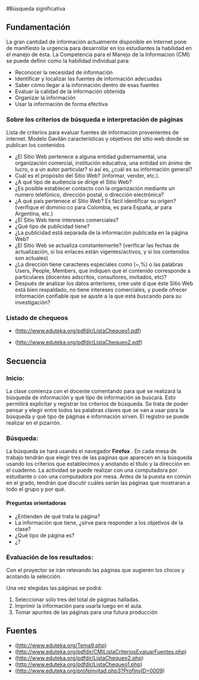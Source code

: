 #Búsqueda significativa

## Fundamentación
La gran cantidad de información actualmente disponible en Internet pone de manifiesto la urgencia para desarrollar en los estudiantes la habilidad en el manejo de ésta. La Competencia para el Manejo de la Informacion (CMI) se puede definir como la habilidad individual para:

- Reconocer la necesidad de información
- Identificar y localizar las fuentes de información adecuadas
- Saber cómo llegar a la información dentro de esas fuentes
- Evaluar la calidad de la información obtenida
- Organizar la información
- Usar la información de forma efectiva

### Sobre los criterios de búsqueda e interpretación de páginas

Lista de criterios para evaluar fuentes de información provenientes de internet. Modelo Gavilán
características y objetivos del sitio web donde se publican los contenidos

* ¿El Sitio Web pertenece a alguna entidad gubernamental, una organización comercial, institución educativa, una entidad sin ánimo de lucro, o a un autor particular? si así es, ¿cuál es su información general?
* Cuál es el propósito del Sitio Web? (informar, vender, etc.).
* ¿A qué tipo de audiencia se dirige el Sitio Web?
* ¿Es posible establecer contacto con la organización mediante un numero telefónico, dirección postal, o dirección electrónica?
* ¿A qué país pertenece el Sitio Web? Es fácil identificar su origen? (verifique el dominio:co para Colombia, es para España, ar para Argentina, etc.)
* ¿El Sitio Web tiene intereses comerciales?
* ¿Qué tipo de publicidad tiene?
* ¿La publicidad está separada de la información publicada en la página Web?
* ¿El Sitio Web se actualiza constantemente? (verificar las fechas de actualización, si los enlaces están vigentes/activos, y si los contenidos son actuales) 
* ¿La dirección tiene caracteres especiales como (~,%) o las palabras Users, People, Members, que indiquen que el contenido  corresponde a particulares (docentes adscritos, consultores, invitados, etc)?
* Después de analizar los datos anteriores, cree uste d que éste Sitio Web está bien respaldado, no tiene intereses comerciales, y puede ofrecer información confiable que se ajuste a la que está buscando para su investigación?

### Listado de chequeos
+ (http://www.eduteka.org/pdfdir/ListaChequeo1.pdf)
* (http://www.eduteka.org/pdfdir/ListaChequeo2.pdf)

## Secuencia

### Inicio:
La clase comienza con el docente comentando para qué se realizará la búsqueda de información y qué tipo de información se buscará. Esto permitirá
explicitar y registrar los criterios de búsqueda. Se trata de poder pensar y elegir entre todos las palabras claves que se van a usar para la búsqueda y qué tipo de páginas e información sirven. El registro se puede realizar en el pizarrón.

### Búsqueda:
La búsqueda se hará usando el navegador **Firefox** . En cada mesa de trabajo tendrán que elegir tres de las paginas que aparecen en la búsqueda usando los criterios que establecimos y anotando el título y la dirección en el cuaderno. La actividad se puede realizar con una computadora por estudiante o con una computadora por mesa. Antes de la puesta en común en el grado, tendrán que discutir cuáles serán las páginas que mostraran a todo el grupo y por qué.

#### Preguntas orientadoras
* ¿Entienden de qué trata la página?
* La información que tiene, ¿sirve para responder a los objetivos de la clase?
* ¿Qué tipo de página es?
* ¿?

### Evaluación de los resultados:
Con el proyector se irán relevando las páginas que sugieren los chicos y acotando la selección. 

Una vez elegidas las páginas se podrá:
1. Seleccionar sólo tres del total de páginas halladas.
2. Imprimir la información para usarla luego en el aula.
3. Tomar apuntes de las páginas para una futura producción

## Fuentes
+ (http://www.eduteka.org/Tema9.php)
+ (http://www.eduteka.org/pdfdir/CMIListaCriteriosEvaluarFuentes.php)
+ (http://www.eduteka.org/pdfdir/ListaChequeo2.php)
+ (http://www.eduteka.org/pdfdir/ListaChequeo1.php)
+ (http://www.eduteka.org/profeinvitad.php3?ProfInvID=0009)
